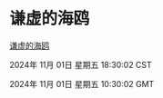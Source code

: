 # 谦虚的海鸥
[谦虚的海鸥](http://219.139.197.74:56308/qxdho/course/base/hotlink/index.php)

2024年 11月 01日 星期五 18:30:02 CST

2024年 11月 01日 星期五 10:30:02 GMT
